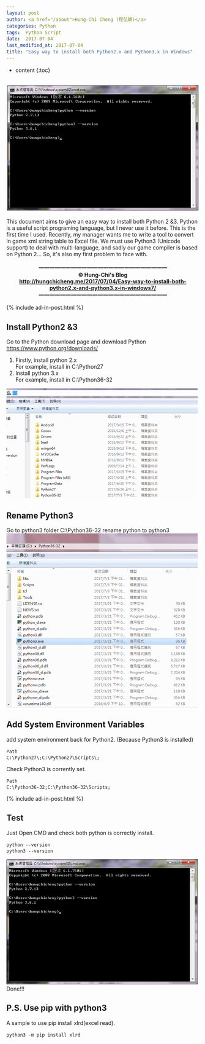 ```yaml
---
layout: post
author: <a href="/about">Hung-Chi Cheng (程弘錡)</a>
categories: Python
tags:  Python Script
date:  2017-07-04
last_modified_at: 2017-07-04
title: "Easy way to install both Python2.x and Python3.x in Windows"
---
```

<!--                Title 的建議最大長度                   -->

* content
{:toc}

<!-- 文章概要 -->
<center><br>
<img src="/image/2017-07-04-Easy-way-to-install-both-python2.x-and-python3.x-in-windows7/python-check-version.png" alt="python check version" width="500" itemprop="image">
</center><br>
This document aims to give an easy way to install both Python 2 &3. Python is a useful script programing language, but I never use it before. This is the first time I used. Recently, my manager wants me to write a tool to convert in game xml string table to Excel file. We must use Python3 (Unicode support) to deal with multi-language, and sadly our game compiler is based on Python 2... So, it's also my first problem to face with.
<!-- more -->


<!-- 著作權start -->
<center><b><br>
一一一一一一一一一一一一一一一一一一一一一一一一<br>
&copy; Hung-Chi's Blog<br>
<a href="http://hungchicheng.me/2017/07/04/Easy-way-to-install-both-python2.x-and-python3.x-in-windows7/" id="link" target="_blank">
	http://hungchicheng.me/2017/07/04/Easy-way-to-install-both-python2.x-and-python3.x-in-windows7/
</a><br>
一一一一一一一一一一一一一一一一一一一一一一一一
</b></center>
<!-- 著作權end -->

<!-- 手動放廣告 -->
{% include ad-in-post.html %}
<!-- 手動放廣告 -->

## Install Python2 &3
Go to the Python download page and download Python<br>
<https://www.python.org/downloads/>
1. Firstly, install python 2.x<br>
For example, install in C:\Python27
2. Install python 3.x<br>
For example, install in C:\Python36-32

<img src="/image/2017-07-04-Easy-way-to-install-both-python2.x-and-python3.x-in-windows7/install-python-example.png" alt="install python example" width="500" itemprop="image"><br>

## Rename Python3
Go to python3 folder C:\Python36-32
rename python to python3
<img src="/image/2017-07-04-Easy-way-to-install-both-python2.x-and-python3.x-in-windows7/rename-python3.png" alt="rename python3" width="500" itemprop="image"><br>

## Add System Environment Variables
add system environment back for Python2. (Because Python3 is installed)
```console
Path
C:\Python27\;C:\Python27\Scripts\;
```
Check Python3 is corrently set.
```console
Path
C:\Python36-32;C:\Python36-32\Scripts;
```

<!-- 手動放廣告 -->
{% include ad-in-post.html %}
<!-- 手動放廣告 -->

## Test
Just Open CMD and check both python is correctly install.
```console
python --version
python3 --version
```
<img src="/image/2017-07-04-Easy-way-to-install-both-python2.x-and-python3.x-in-windows7/python-check-version.png" alt="python check version" width="500" itemprop="image"><br>
Done!!!

## P.S. Use pip with python3
A sample to use pip install xlrd(excel read).
```console
python3 -m pip install xlrd 
```